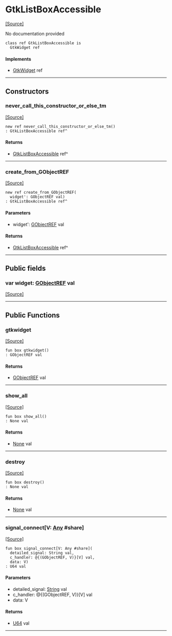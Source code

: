 # GtkListBoxAccessible
<span class="source-link">[[Source]](src/gtk3/GtkListBoxAccessible.md#L6)</span>

No documentation provided


```pony
class ref GtkListBoxAccessible is
  GtkWidget ref
```

#### Implements

* [GtkWidget](gtk3-GtkWidget.md) ref

---

## Constructors

### never_call_this_constructor_or_else_tm
<span class="source-link">[[Source]](src/gtk3/GtkListBoxAccessible.md#L13)</span>


```pony
new ref never_call_this_constructor_or_else_tm()
: GtkListBoxAccessible ref^
```

#### Returns

* [GtkListBoxAccessible](gtk3-GtkListBoxAccessible.md) ref^

---

### create_from_GObjectREF
<span class="source-link">[[Source]](src/gtk3/GtkListBoxAccessible.md#L16)</span>


```pony
new ref create_from_GObjectREF(
  widget': GObjectREF val)
: GtkListBoxAccessible ref^
```
#### Parameters

*   widget': [GObjectREF](gtk3-..-gobject-GObjectREF.md) val

#### Returns

* [GtkListBoxAccessible](gtk3-GtkListBoxAccessible.md) ref^

---

## Public fields

### var widget: [GObjectREF](gtk3-..-gobject-GObjectREF.md) val
<span class="source-link">[[Source]](src/gtk3/GtkListBoxAccessible.md#L10)</span>



---

## Public Functions

### gtkwidget
<span class="source-link">[[Source]](src/gtk3/GtkListBoxAccessible.md#L12)</span>


```pony
fun box gtkwidget()
: GObjectREF val
```

#### Returns

* [GObjectREF](gtk3-..-gobject-GObjectREF.md) val

---

### show_all
<span class="source-link">[[Source]](src/gtk3/GtkWidget.md#L4)</span>


```pony
fun box show_all()
: None val
```

#### Returns

* [None](builtin-None.md) val

---

### destroy
<span class="source-link">[[Source]](src/gtk3/GtkWidget.md#L7)</span>


```pony
fun box destroy()
: None val
```

#### Returns

* [None](builtin-None.md) val

---

### signal_connect\[V: [Any](builtin-Any.md) #share\]
<span class="source-link">[[Source]](src/gtk3/GtkWidget.md#L10)</span>


```pony
fun box signal_connect[V: Any #share](
  detailed_signal: String val,
  c_handler: @{(GObjectREF, V)}[V] val,
  data: V)
: U64 val
```
#### Parameters

*   detailed_signal: [String](builtin-String.md) val
*   c_handler: @{(GObjectREF, V)}[V] val
*   data: V

#### Returns

* [U64](builtin-U64.md) val

---

